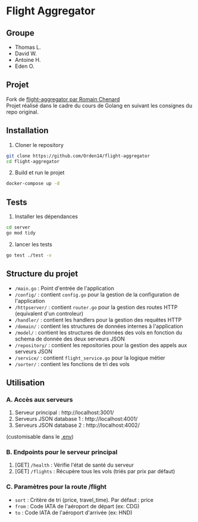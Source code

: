 # Flight Aggregator

## Groupe
- Thomas L.
- David W.
- Antoine H.
- Eden O.

## Projet

Fork de [flight-aggregator par Romain Chenard](https://github.com/RomainC75/flight-aggregator)  
Projet réalisé dans le cadre du cours de Golang en suivant les consignes du repo original.

## Installation

1. Cloner le repository
```bash
git clone https://github.com/Orden14/flight-aggregator
cd flight-aggregator
```

2. Build et run le projet
```bash
docker-compose up -d
```

## Tests

1. Installer les dépendances
```bash
cd server
go mod tidy
```

2. lancer les tests
``` bash
go test ./test -v
```

## Structure du projet

- `/main.go` : Point d'entrée de l'application
- `/config/` : contient `config.go` pour la gestion de la configuration de l'application
- `/httpserver/` : contient `router.go` pour la gestion des routes HTTP (equivalent d'un controleur)
- `/handler/` : contient les handlers pour la gestion des requêtes HTTP
- `/domain/` : contient les structures de données internes à l'application
- `/model/` : contient les structures de données des vols en fonction du schema de donnée des deux serveurs JSON
- `/repository/` : contient les repositories pour la gestion des appels aux serveurs JSON
- `/service/` : contient `flight_service.go` pour la logique métier
- `/sorter/` : contient les fonctions de tri des vols

## Utilisation

### A. Accès aux serveurs

1. Serveur principal : http://localhost:3001/
2. Serveurs JSON database 1 : http://localhost:4001/
3. Serveurs JSON database 2 : http://localhost:4002/

(customisable dans le [.env](.env))

### B. Endpoints pour le serveur principal

1. [GET] `/health` : Vérifie l'état de santé du serveur
2. [GET] `/flights` : Récupère tous les vols (triés par prix par défaut)

### C. Paramètres pour la route /flight

- `sort` : Critère de tri (price, travel_time). Par défaut : price
- `from` : Code IATA de l'aéroport de départ (ex: CDG)
- `to` : Code IATA de l'aéroport d'arrivée (ex: HND)
